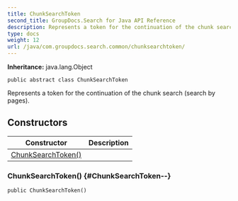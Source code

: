 ```yaml
---
title: ChunkSearchToken
second_title: GroupDocs.Search for Java API Reference
description: Represents a token for the continuation of the chunk search search by pages.
type: docs
weight: 12
url: /java/com.groupdocs.search.common/chunksearchtoken/
---
```

**Inheritance:**
java.lang.Object
```
public abstract class ChunkSearchToken
```

Represents a token for the continuation of the chunk search (search by pages).
## Constructors

| Constructor | Description |
| --- | --- |
| [ChunkSearchToken()](#ChunkSearchToken--) |  |
### ChunkSearchToken() {#ChunkSearchToken--}
```
public ChunkSearchToken()
```


